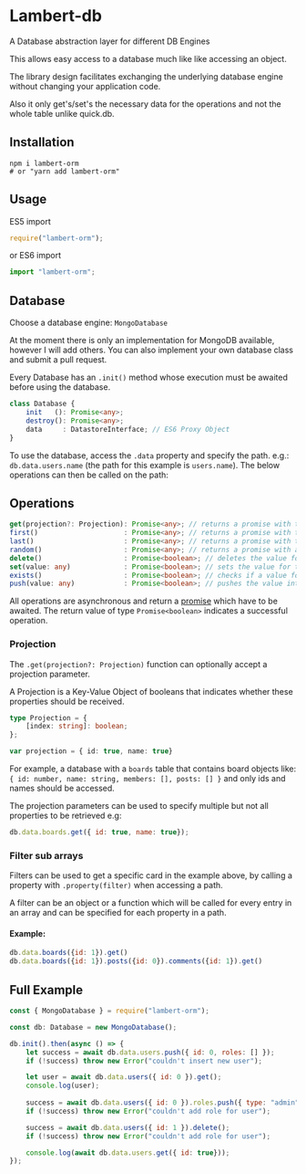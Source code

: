 # Lambert-db
A Database abstraction layer for different DB Engines

This allows easy access to a database much like like accessing an object.

The library design facilitates exchanging the underlying database engine without changing your application code.

Also it only get's/set's the necessary data for the operations and not the whole table unlike quick.db.

## Installation
```
npm i lambert-orm
# or "yarn add lambert-orm"
```

## Usage
ES5 import

```js
require("lambert-orm");
```
or ES6 import

```js
import "lambert-orm";
```

## Database
Choose a database engine: ``MongoDatabase``

At the moment there is only an implementation for MongoDB available, however I will add others.
You can also implement your own database class and submit a pull request.

Every Database has an ``.init()`` method whose execution must be awaited before using the database.
```ts
class Database {
    init   (): Promise<any>;
    destroy(): Promise<any>;
    data     : DatastoreInterface; // ES6 Proxy Object
}
```
To use the database, access the ``.data`` property and specify the path.
e.g.: ``db.data.users.name`` (the path for this example is ``users.name``). The below operations can then be called on the path:

## Operations

```ts
get(projection?: Projection): Promise<any>; // returns a promise with the value for this path
first()                     : Promise<any>; // returns a promise with the first entry
last()                      : Promise<any>; // returns a promise with the last entry
random()                    : Promise<any>; // returns a promise with a random entry 
delete()                    : Promise<boolean>; // deletes the value for this path
set(value: any)             : Promise<boolean>; // sets the value for this path
exists()                    : Promise<boolean>; // checks if a value for this path exists
push(value: any)            : Promise<boolean>; // pushes the value into the array for this path
```
All operations are asynchronous and return a [promise](https://developer.mozilla.org/docs/Web/JavaScript/Reference/Global_Objects/Promise) which have to be awaited.
The return value of type ``Promise<boolean>`` indicates a successful operation.

### Projection
The ``.get(projection?: Projection)`` function can optionally accept a projection parameter.

A Projection is a Key-Value Object of booleans that indicates whether these properties should be received. 
```ts
type Projection = {
    [index: string]: boolean;
};

var projection = { id: true, name: true}
```

For example, a database with a ``boards`` table that contains  board objects like: ``{ id: number, name: string, members: [], posts: [] }`` and only ids and names should be accessed. 

The projection parameters can be used to specify multiple but not all properties to be retrieved e.g:
```js
db.data.boards.get({ id: true, name: true});
```

### Filter sub arrays

Filters can be used to get a specific card in the example above, by calling a property with ``.property(filter)`` when accessing a path.

A filter can be an object or a function which will be called for every entry in an array and can be specified for each property in a path.

#### Example:
```js
db.data.boards({id: 1}).get()
db.data.boards({id: 1}).posts({id: 0}).comments({id: 1}).get()
```

## Full Example
```js
const { MongoDatabase } = require("lambert-orm");

const db: Database = new MongoDatabase();

db.init().then(async () => {
	let success = await db.data.users.push({ id: 0, roles: [] });
	if (!success) throw new Error("couldn't insert new user");

	let user = await db.data.users({ id: 0 }).get();
	console.log(user);
	
	success = await db.data.users({ id: 0 }).roles.push({ type: "admin", name: "hey", permissions: 2 });
	if (!success) throw new Error("couldn't add role for user");

	success = await db.data.users({ id: 1 }).delete();
	if (!success) throw new Error("couldn't add role for user");

	console.log(await db.data.users.get({ id: true}));
});
```

